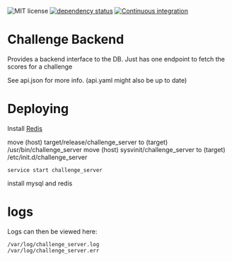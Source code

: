 ![MIT license](https://img.shields.io/github/license/bitbrain-za/challenge-backend)
[![dependency status](https://deps.rs/repo/github/bitbrain-za/challenge-backend/status.svg)](https://deps.rs/repo/github/bitbrain-za/challenge-backend)
[![Continuous integration](https://github.com/bitbrain-za/challenge-backend/actions/workflows/rust.yml/badge.svg)](https://github.com/bitbrain-za/challenge-backend/actions/workflows/rust.yml)

# Challenge Backend

Provides a backend interface to the DB.
Just has one endpoint to fetch the scores for a challenge

See api.json for more info. (api.yaml might also be up to date)

# Deploying

Install [Redis](https://redis.io/docs/install/install-redis/install-redis-on-linux/)

move (host) target/release/challenge_server to (target) /usr/bin/challenge_server
move (host) sysvinit/challenge_server to (target) /etc/init.d/challenge_server

`service start challenge_server`

install mysql and redis

# logs

Logs can then be viewed here:
```
/var/log/challenge_server.log
/var/log/challenge_server.err
```
